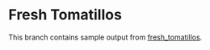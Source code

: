 Fresh Tomatillos
================

This branch contains sample output from [fresh_tomatillos](https://github.com/noahbrenner/fresh_tomatillos).
